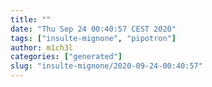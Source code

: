 ```yaml
---
title: ""
date: "Thu Sep 24 00:40:57 CEST 2020"
tags: ["insulte-mignone", "pipotron"]
author: m1ch3l
categories: ["generated"]
slug: "insulte-mignone/2020-09-24-00:40:57"
---
```



